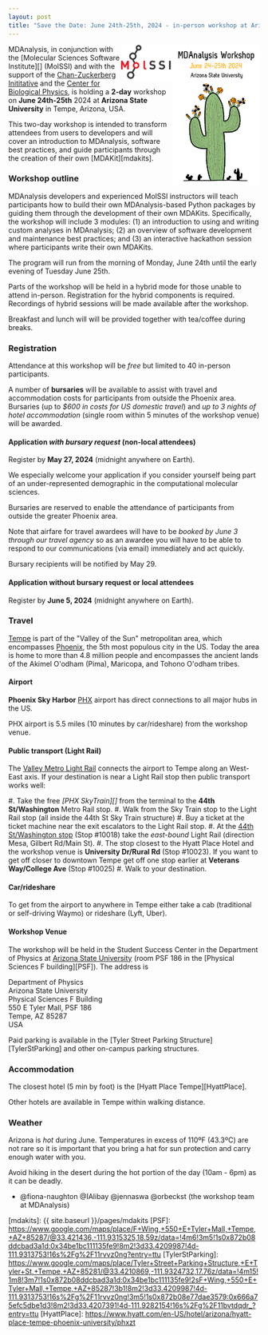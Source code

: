 ```yaml
---
layout: post
title: "Save the Date: June 24th-25th, 2024 - in-person workshop at Arizona State University"
---
```


<img
src="/public/images/ASUworkshop_cactus.png"
title="MDAnalysis ASU workshop 2024" alt="MDAnalysis Workshop June 24-25th, 2024 at Arizona State University"
style="float: right; height: 20em; " />

<img
src="/public/images/MolSSI_Logo.png"
title="MolSSI logo" alt="MolSSI logo"
style="float: right; height: 5em; " />

MDAnalysis, in conjunction with the [Molecular Sciences Software Institute][]
(MolSSI) and with the support of the [Chan-Zuckerberg Inititative][CZI] and the
[Center for Biological Physics][CBP], is holding a **2-day** workshop on **June
24th-25th** 2024 at **Arizona State University** in Tempe, Arizona, USA.

This two-day workshop is intended to transform attendees from users to
developers and will cover an introduction to MDAnalysis, software best
practices, and guide participants through the creation of their own [MDAKit][mdakits].

### Workshop outline

MDAnalysis developers and experienced MolSSI instructors will teach
participants how to build their own MDAnalysis-based Python packages by guiding
them through the development of their own MDAKits. Specifically, the workshop
will include 3 modules: (1) an introduction to using and writing custom
analyses in MDAnalysis; (2) an overview of software development and maintenance
best practices; and (3) an interactive hackathon session where participants
write their own MDAKits.

The program will run from the morning of Monday, June 24th until the early
evening of Tuesday June 25th. 

Parts of the workshop will be held in a hybrid mode for those unable to attend
in-person. Registration for the hybrid components is required. Recordings of
hybrid sessions will be made available after the workshop.

Breakfast and lunch will will be provided together with tea/coffee during
breaks.



### Registration

Attendance at this workshop will be *free* but limited to 40 in-person
participants.

A number of **bursaries** will be available to assist with travel and
accommodation costs for participants from outside the Phoenix area. Bursaries
(up to *$600 in costs for US domestic travel*) and *up to 3 nights of hotel
accommodation* (single room within 5 minutes of the workshop venue) will be
awarded.

#### Application *with bursary request* (non-local attendees)

Register by **May 27, 2024** (midnight anywhere on Earth).

We especially welcome your application if you consider yourself being part of
an under-represented demographic in the computational molecular sciences.

Bursaries are reserved to enable the attendance of participants from outside
the greater Phoenix area.

Note that airfare for travel awardees will have to be *booked by June 3 through
our travel agency* so as an awardee you will have to be able to
respond to our communications (via email) immediately and act quickly.

Bursary recipients will be notified by May 29. 


#### Application without bursary request or local attendees

Register by **June 5, 2024** (midnight anywhere on Earth).


### Travel

[Tempe][] is part of the "Valley of the Sun" metropolitan area, which encompasses
[Phoenix][], the 5th most populous city in the US. Today the area is home to more
than 4.8 million people and encompasses the ancient lands of the Akimel O'odham
(Pima), Maricopa, and Tohono O'odham tribes.


#### Airport

**Phoenix Sky Harbor** [PHX][] airport has direct connections to all major hubs
in the US.

PHX airport is 5.5 miles (10 minutes by car/rideshare) from the workshop venue.

#### Public transport (Light Rail)

The [Valley Metro Light Rail][Light Rail] connects the airport to Tempe along an
West-East axis. If your destination is near a Light Rail stop then
public transport works well:

#. Take the free *[PHX SkyTrain][]* from the terminal to the **44th St/Washington**
Metro Rail stop.
#. Walk from the Sky Train stop to the Light Rail stop (all inside the 44th St
Sky Train structure)
#. Buy a ticket at the ticket machine near the exit escalators to the Light
Rail stop.
#. At the [44th St/Washington stop][LightRail44thSt] (Stop #10018) take the
*east-bound* Light Rail (direction Mesa, Gilbert Rd/Main St).
#. The stop closest to the Hyatt Place Hotel and the workshop venue is
**University Dr/Rural Rd** (Stop #10023). If you want to get off closer to
downtown Tempe get off one stop earlier at **Veterans Way/College Ave** (Stop #10025)
#. Walk to your destination.

#### Car/rideshare

To get from the airport to anywhere in Tempe either take a cab (traditional or self-driving
Waymo) or rideshare (Lyft, Uber).


#### Workshop Venue

The workshop will be held in the Student Success Center in the Department of
Physics at [Arizona State University][ASU] (room PSF 186 in the [Physical Sciences F
building][PSF]). The address is

  Department of Physics  
  Arizona State University  
  Physical Sciences F Building  
  550 E Tyler Mall, PSF 186  
  Tempe, AZ 85287  
  USA
 
Paid parking is available in the [Tyler Street Parking
Structure][TylerStParking] and other on-campus parking structures.

### Accommodation

The closest hotel (5 min by foot) is the [Hyatt Place Tempe][HyattPlace].

Other hotels are available in Tempe within walking distance.


### Weather

Arizona is *hot* during June. Temperatures in excess of 110ºF (43.3ºC) are not
rare so it is important that you bring a hat for sun protection and carry
enough water with you.

Avoid hiking in the desert during the hot portion of the day (10am - 6pm) as it
can be deadly.



- @fiona-naughton @IAlibay @jennaswa @orbeckst (the workshop team at MDAnalysis)


[MolSSI]: https://molssi.org/
[CBP]: https://cbp.asu.edu
[CZI]: https://chanzuckerberg.com
[mdakits]: {{ site.baseurl }}/pages/mdakits
[PSF]: https://www.google.com/maps/place/F+Wing,+550+E+Tyler+Mall,+Tempe,+AZ+85287/@33.421436,-111.9315325,18.59z/data=!4m6!3m5!1s0x872b08ddcbad3a1d:0x34be1bc111135fe9!8m2!3d33.4209987!4d-111.9313753!16s%2Fg%2F11rvvz0ng?entry=ttu
[TylerStParking]: https://www.google.com/maps/place/Tyler+Street+Parking+Structure,+E+Tyler+St,+Tempe,+AZ+85281/@33.4210869,-111.9324732,17.76z/data=!4m15!1m8!3m7!1s0x872b08ddcbad3a1d:0x34be1bc111135fe9!2sF+Wing,+550+E+Tyler+Mall,+Tempe,+AZ+85287!3b1!8m2!3d33.4209987!4d-111.9313753!16s%2Fg%2F11rvvz0ng!3m5!1s0x872b08e77dae3579:0x666a75efc5dbe1d3!8m2!3d33.4207391!4d-111.9282154!16s%2Fg%2F11bvtdqdr_?entry=ttu
[HyattPlace]: https://www.hyatt.com/en-US/hotel/arizona/hyatt-place-tempe-phoenix-university/phxzt

[Tempe]: https://www.tempe.gov/
[Phoenix]: https://www.phoenix.gov/
[ASU]: https://www.asu.edu
[PHX]: https://www.skyharbor.com/
[Light Rail]: https://www.valleymetro.org/maps-schedules/rail
[PHX Sky Train]: https://www.skyharbor.com/ground-transportation/phx-sky-train/
[LightRail44thSt]: https://valleymetro.org/maps-schedules/RAIL?location=44th%20St/Washington,%20East%20Washington%20Street,%20Phoenix,%20AZ,%20USA
